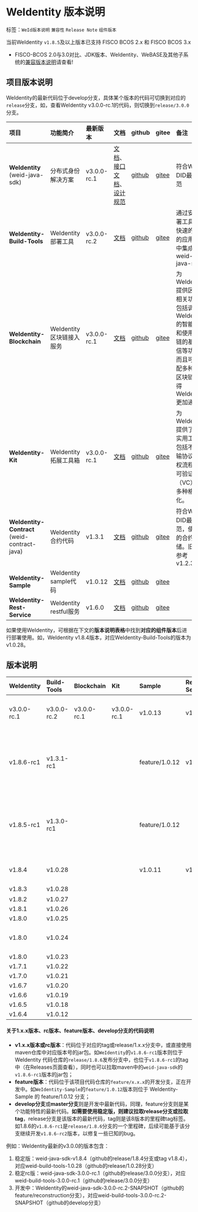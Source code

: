 # WeIdentity 版本说明

标签：``WeId版本说明`` ``兼容性`` ``Release Note`` ``组件版本``


当前WeIdentity `v1.8.5`及以上版本已支持 FISCO BCOS 2.x 和 FISCO BCOS 3.x
- FISCO-BCOS 2.0与3.0对比、JDK版本、WeIdentity、WeBASE及其他子系统的[兼容版本说明](https://fisco-bcos-documentation.readthedocs.io/zh_CN/latest/docs/compatibility.html)请查看!

## 项目版本说明

WeIdentity的最新代码位于develop分支，具体某个版本的代码可切换到对应的`release`分支，如，查看WeIdentity v3.0.0-rc.1的代码，则切换到`release/3.0.0`分支。

| 项目   |  功能简介      | 最新版本          |   文档    | github  | gitee | 备注 |
| :----    | :----          | :----           | :----    |  :----    |  :---- |:---- |
| **WeIdentity** (weid-java-sdk) |  分布式身份解决方案 |     v3.0.0-rc.1    | [文档](https://weidentity.readthedocs.io/zh_CN/latest/)、[接口文档](https://weidentity.readthedocs.io/projects/javasdk/zh_CN/latest/docs/weidentity-java-sdk-doc.html)、 [设计规范](https://weidentity.readthedocs.io/zh_CN/latest/docs/weidentity-spec.html)  | [github](https://github.com/WeBankBlockchain/WeIdentity)  | [gitee](https://gitee.com/WeBank/WeIdentity)  | 符合W3C DID最新规范  |
| **WeIdentity-Build-Tools** |  WeIdentity部署工具 |     v3.0.0-rc.2    | [文档](https://weidentity.readthedocs.io/zh_CN/latest/docs/weidentity-installation-by-web.html)  | [github](https://github.com/WeBankBlockchain/WeIdentity-Build-Tools)  | [gitee](https://gitee.com/WeBank/WeIdentity-Build-Tools)  | 通过安装部署工具可以快速的在您的应用项目中集成weid-java-sdk  |
| **WeIdentity-Blockchain** |  WeIdentity 区块链接入服务 |     v3.0.0-rc.1    | [文档](https://weidentity.readthedocs.io/zh_CN/latest/docs/weidentity-bloackchain.html)  | [github](https://github.com/WeBankBlockchain/WeIdentity-Blockchain)  | [gitee](https://gitee.com/WeBank/WeIdentity-Blockchain)  |  为WeIdentity提供区块链相关功能，包括调用WeIdentity的智能合约和使用区块链的基础通信等功能，而且可以适配多种不同区块链，使得WeIdentity更加通用 |
| **WeIdentity-Kit** |  WeIdentity 拓展工具箱 |     v3.0.0-rc.1    | [文档](https://weidentity.readthedocs.io/zh_CN/latest/docs/weidentity-kit.html)  | [github](https://github.com/WeBankBlockchain/WeIdentity-Kit)  | [gitee](https://gitee.com/WeBank/WeIdentity-Kit)  |  为WeIdentity提供了多种实用工具，包括不同传输协议、鉴权流程和对可验证凭证（VC）的多种格式转化。 |
| **WeIdentity-Contract** (weid-contract-java) |  WeIdentity 合约代码 |     v1.3.1    | [文档](https://weidentity.readthedocs.io/zh_CN/latest/docs/weidentity-contract-design.html)  | [github](https://github.com/WeBankBlockchain/WeIdentity-Contract)  | [gitee](https://gitee.com/WeBank/WeIdentity-Contract)  | 符合W3C DID最新规范，使用新的合约存储。旧版本参考v1.2.30  |
| **WeIdentity-Sample** |  WeIdentity sample代码 |     v1.0.12    | [文档](https://weidentity.readthedocs.io/zh_CN/latest/docs/weidentity-sample-tryit.html)  | [github](https://github.com/WeBankBlockchain/WeIdentity-Sample)  | [gitee](https://gitee.com/WeBank/WeIdentity-Sample)  |   |
| **WeIdentity-Rest-Service** |  WeIdentity restful服务 |     v1.6.0    | [文档](https://weidentity.readthedocs.io/zh_CN/latest/docs/weidentity-rest-design.html)  | [github](https://github.com/WeBankBlockchain/WeIdentity-Rest-Service)  | [gitee](https://gitee.com/WeBank/WeIdentity-Rest-Service)  |   |


如果使用WeIdentity，可根据在下文的**版本说明表格**中找到**对应的组件版本**后进行部署使用。如，WeIdentity v1.8.4版本，对应WeIdentity-Build-Tools的版本为v1.0.28。


版本说明
--------

| WeIdentity |  Build-Tools  | Blockchain  | Kit  |Sample  | Rest-Service | WeId-Contract | 备注 |
| :----    | :----     | :---- | :----| :----| :----|  :----|  :----|
|  v3.0.0-rc.1 |  v3.0.0-rc.2 | v3.0.0-rc.1 | v3.0.0-rc.1 |   v1.0.13     | v1.6.0    | v1.3.1  | 重构WeIdentity，[WeIdentity v3.0.0文档](https://weidentity.readthedocs.io/zh_CN/release-3.0.0/) |
|  v1.8.6-rc1 |  v1.3.1-rc1 |  |  |     feature/1.0.12     | v1.5.9    | v1.3.1  | 跟进W3C DID最新规范，重构WeId合约存储方式，[WeIdentity v1.8.6文档](https://weidentity.readthedocs.io/zh_CN/release-1.8.6/) |
|  v1.8.5-rc1  |  v1.3.0-rc1   |  |  |    feature/1.0.12    |    | v1.2.30  | web3sdk切换到java-sdk、支持国密和FISCO BCOS 3.0，[WeIdentity v1.8.5文档](https://weidentity.readthedocs.io/zh_CN/release-1.8.5/) |
|  v1.8.4  |  v1.0.28  |      |      |  v1.0.11    | v1.5.8     | v1.2.30 | **stable版**，[WeIdentity v1.8.4文档](https://weidentity.readthedocs.io/zh_CN/release-1.8.4/) |
|  v1.8.3  |  v1.0.28  |      |      |      |      | v1.2.30 | 升级log4j |
|  v1.8.2  |  v1.0.27  |      |      |      |      | v1.2.30 | - |
|  v1.8.1  |  v1.0.26  |      |      |      |      | v1.2.30 | - |
|  v1.8.0  |  v1.0.25  |      |      |      |      | v1.2.29 | - |
|  v1.8.0  |  v1.0.24  |      |      |      |      | v1.2.29 | 1.0.23的重构(前端重构)版本 |
|  v1.8.0  |  v1.0.23  |      |      |      |      | v1.2.29 | - |
|  v1.7.1  |  v1.0.22  |      |      |      |      | v1.2.28 | - |
|  v1.7.0  |  v1.0.21  |      |      |      |      | v1.2.27 | - |
|  v1.6.7  |  v1.0.20  |      |      |      |      | v1.2.26 | - |
|  v1.6.6  |  v1.0.19  |      |      |      |      | v1.2.24 | - |
|  v1.6.5  |  v1.0.18  |      |      |      |      | v1.2.23 | - |
|  v1.6.4  |  v1.0.12  |      |      |      |      | v1.2.21 | - |


#### 关于1.x.x版本、rc版本、feature版本、develop分支的代码说明
- **v1.x.x版本或rc版本**：代码位于对应的tag或release/1.x.x分支中，或直接使用maven仓库中对应版本号的jar包。如`WeIdentity`的`v1.8.6-rc1`版本则位于 WeIdentity 代码仓库的`release/1.8.6`发布分支中，也位于`v1.8.6-rc1`的tag中（在Releases页面查看），同时也可以拉取maven中的`weid-java-sdk`的`v1.8.6-rc1`版本的jar包；
- **feature版本**：代码位于该项目代码仓库的`feature/x.x.x`的开发分支，正在开发中。如`WeIdentity-Sample`的`feature/1.0.12`版本则位于 WeIdentity-Sample 的 feature/1.0.12 分支；
- **develop分支**或**master分支**则是开发中最新代码，同理，feature分支则是某个功能特性的最新代码。**如需要使用稳定版，则建议拉取release分支或拉取tag**，release分支是该版本的最新代码，tag则是该8版本的里程碑tag标签。如1.8.6的`v1.8.6-rc1`是`release/1.8.6`分支的一个里程碑，后续可能基于该分支继续开发`v1.8.6-rc2`版本，以修复一些已知的bug。

例如：WeIdentity最新的v3.0.0的版本包含：
1. 稳定版：weid-java-sdk-v1.8.4（github的release/1.8.4分支或tag v1.8.4），对应weid-build-tools-1.0.28（github的release/1.0.28分支）
2. 稳定rc版：weid-java-sdk-3.0.0-rc.1（github的release/3.0.0分支），对应weid-build-tools-3.0.0-rc.1（github的release/3.0.0分支）
3. 开发中：WeIdentity的weid-java-sdk-3.0.0-rc.2-SNAPSHOT（github的feature/reconstruction分支），对应weid-build-tools-3.0.0-rc.2-SNAPSHOT（github的develop分支）





